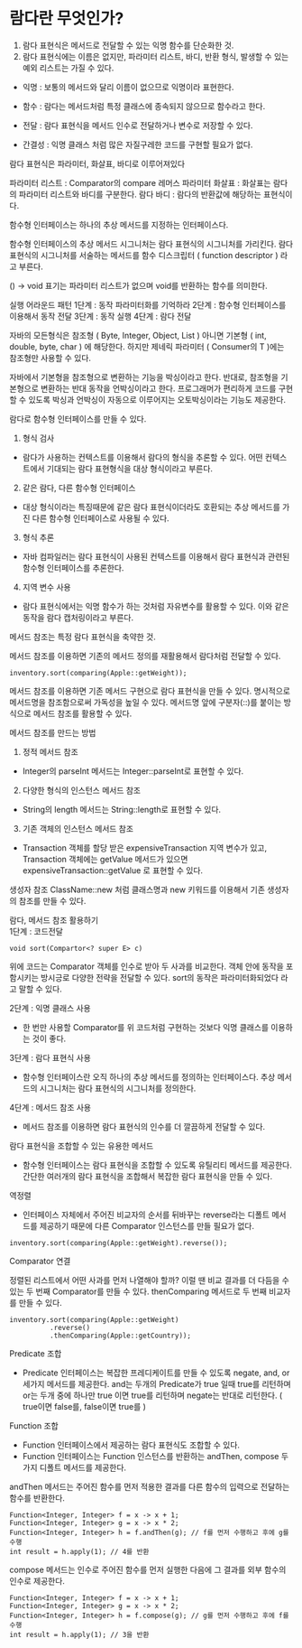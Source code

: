 람다란 무엇인가?
===
1. 람다 표현식은 메서드로 전달할 수 있는 익명 함수를 단순화한 것.
2. 람다 표현식에는 이름은 없지만, 파라미터 리스트, 바디, 반환 형식, 발생할 수 있는 예외 리스트는 가질 수 있다.


+ 익명 : 보통의 메서드와 달리 이름이 없으므로 익명이라 표현한다.

+ 함수 : 람다는 메서드처럼 특정 클래스에 종속되지 않으므로 함수라고 한다.

+ 전달 : 람다 표현식을 메서드 인수로 전달하거나 변수로 저장할 수 있다.

+ 간결성 : 익명 클래스 처럼 많은 자질구레한 코드를 구현할 필요가 없다.

람다 표현식은 파라미터, 화살표, 바디로 이루어져있다

파라미터 리스트 : Comparator의 compare 레머스 파라미터
화살표 : 화살표는 람다의 파라미터 리스트와 바디를 구분한다.
람다 바디 : 람다의 반환값에 해당하는 표현식이다.

함수형 인터페이스는 하나의 추상 메서드를 지정하는 인터페이스다.

함수형 인터페이스의 추상 메서드 시그니처는 람다 표현식의 시그니처를 가리킨다.
람다 표현식의 시그니처를 서술하는 메서드를 함수 디스크립터 ( function descriptor ) 라고 부른다.

() -> void 표기는 파라미터 리스트가 없으며 void를 반환하는 함수를 의미한다.

실행 어라운드 패턴
1단계 : 동작 파라미터화를 기억하라
2단계 : 함수형 인터페이스를 이용해서 동작 전달
3단계 : 동작 실행
4단계 : 람다 전달

자바의 모든형식은 참조형 ( Byte, Integer, Object, List ) 아니면 기본형 ( int, double, byte, char ) 에 해당한다.
하지만 제네릭 파라미터 ( Consumer<T>의 T )에는 참조형만 사용할 수 있다.
  
자바에서 기본형을 참조형으로 변환하는 기능을 박싱이라고 한다.
반대로, 참조형을 기본형으로 변환하는 반대 동작을 언박싱이라고 한다.
프로그래머가 편리하게 코드를 구현할 수 있도록 박싱과 언박싱이 자동으로 이루어지는 오토박싱이라는 기능도 제공한다.  
  
람다로 함수형 인터페이스를 만들 수 있다.
1. 형식 검사  
- 람다가 사용하는 컨텍스트를 이용해서 람다의 형식을 추론할 수 있다. 어떤 컨텍스트에서 기대되는 람다 표현형식을 대상 형식이라고 부른다.
2. 같은 람다, 다른 함수형 인터페이스
- 대상 형식이라는 특징때문에 같은 람다 표현식이더라도 호환되는 추상 메서드를 가진 다른 함수형 인터페이스로 사용될 수 있다.
3. 형식 추론
- 자바 컴파일러는 람다 표현식이 사용된 컨텍스트를 이용해서 람다 표현식과 관련된 함수형 인터페이스를 추론한다.
4. 지역 변수 사용
- 람다 표현식에서는 익명 함수가 하는 것처럼 자유변수를 활용할 수 있다. 이와 같은 동작을 람다 캡처링이라고 부른다.

메서드 참조는 특정 람다 표현식을 축약한 것.
 
메서드 참조를 이용하면 기존의 메서드 정의를 재활용해서 람다처럼 전달할 수 있다.
```
inventory.sort(comparing(Apple::getWeight));
``` 
  
메서드 참조를 이용하면 기존 메서드 구현으로 람다 표현식을 만들 수 있다.
명시적으로 메서드명을 참조함으로써 가독성을 높일 수 있다.
메서드명 앞에 구분자(::)를 붙이는 방식으로 메서드 참조를 활용할 수 있다.
  
메서드 참조를 만드는 방법
1. 정적 메서드 참조
- Integer의 parseInt 메서드는 Integer::parseInt로 표현할 수 있다.
2. 다양한 형식의 인스턴스 메서드 참조
- String의 length 메서드는 String::length로 표현할 수 있다.
3. 기존 객체의 인스턴스 메서드 참조
- Transaction 객체를 할당 받은 expensiveTransaction 지역 변수가 있고, Transaction 객체에는 getValue 메서드가 있으면 expensiveTransaction::getValue 로 표현할 수 있다.
  
생성자 참조
ClassName::new 처럼 클래스명과 new 키워드를 이용해서 기존 생성자의 참조를 만들 수 있다.  
  
람다, 메서드 참조 활용하기  
1단계 : 코드전달
```
void sort(Compartor<? super E> c)
```

위에 코드는 Comparator 객체를 인수로 받아 두 사과를 비교한다. 객체 안에 동작을 포함시키는 방시긍로 다양한 전략을 전달할 수 있다.
sort의 동작은 파라미터화되었다 라고 말할 수 있다.

2단계 : 익명 클래스 사용
- 한 번만 사용할 Comparator를 위 코드처럼 구현하는 것보다 익명 클래스를 이용하는 것이 좋다.

3단계 : 람다 표현식 사용
- 함수형 인터페이스란 오직 하나의 추상 메서드를 정의하는 인터페이스다. 추상 메서드의 시그니처는 람다 표현식의 시그니처를 정의한다.

4단계 : 메서드 참조 사용
- 메서드 참조를 이용하면 람다 표현식의 인수를 더 깔끔하게 전달할 수 있다.

람다 표현식을 조합할 수 있는 유용한 메서드
- 함수형 인터페이스는 람다 표현식을 조합할 수 있도록 유틸리티 메서드를 제공한다. 간단한 여러개의 람다 표현식을 조합해서 복잡한 람다 표현식을 만들 수 있다.

역정렬
- 인터페이스 자체에서 주어진 비교자의 순서를 뒤바꾸는 reverse라는 디폴트 메서드를 제공하기 때문에 다른 Comparator 인스턴스를 만들 필요가 없다.
```
inventory.sort(comparing(Apple::getWeight).reverse());
```

Comparator 연결

정렬된 리스트에서 어떤 사과를 먼저 나열해야 할까? 이럴 땐 비교 결과를 더 다듬을 수 있는 두 번째 Comparator를 만들 수 있다.
thenComparing 메서드로 두 번째 비교자를 만들 수 있다.

```
inventory.sort(comparing(Apple::getWeight)
          .reverse()
          .thenComparing(Apple::getCountry));
```

Predicate 조합
- Predicate 인터페이스는 복잡한 프레디케이트를 만들 수 있도록 negate, and, or 세가지 메서드를 제공한다.
and는 두개의 Predicate가 true 일때 true를 리턴하며
or는 두개 중에 하나만 true 이면 true를 리턴하며
negate는 반대로 리턴한다. ( true이면 false를, false이면 true를 )

Function 조합
- Function 인터페이스에서 제공하는 람다 표현식도 조합할 수 있다.
- Function 인터페이스는 Function 인스턴스를 반환하는 andThen, compose 두 가지 디폴트 메서드를 제공한다.

andThen 메서드는 주어진 함수를 먼저 적용한 결과를 다른 함수의 입력으로 전달하는 함수를 반환한다.
```
Function<Integer, Integer> f = x -> x + 1;
Function<Integer, Integer> g = x -> x * 2;
Function<Integer, Integer> h = f.andThen(g); // f를 먼저 수행하고 후에 g를 수행
int result = h.apply(1); // 4를 반환
```

compose 메서드는 인수로 주어진 함수를 먼저 실행한 다음에 그 결과를 외부 함수의 인수로 제공한다.
```
Function<Integer, Integer> f = x -> x + 1;
Function<Integer, Integer> g = x -> x * 2;
Function<Integer, Integer> h = f.compose(g); // g를 먼저 수행하고 후에 f를 수행
int result = h.apply(1); // 3을 반환
```  
  
  
  
  
  
  
  


